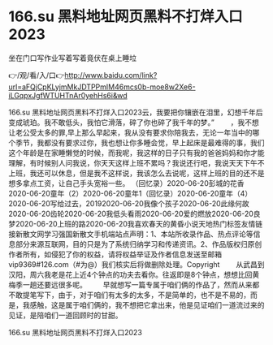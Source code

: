 # 166.su 黑料地址网页黑料不打烊入口2023
坐在门口写作业写着写着竟伏在桌上睡垃

👉/观/看/入/口👉http://www.baidu.com/link?url=aFQjCpKLyjmMkJDTPPmIM46mcs0b-moe8w2Xe6-iLGqpxJgfWTUHTnAr0yehHs6i&wd

166.su 黑料地址网页黑料不打烊入口2023云，我要把你镶嵌在泪里，幻想千年后变成琥珀。我不敢低头，我怕它滑落，碎了你也碎了我千年的梦。”　　
，我不想让老公受太多的罪,早上那么早起来，我从没有要求你陪我去，无论一年当中的哪个季节，我都没有要求过你，我也想让你多睡会觉，早上起床是最难得的事，我们这个年龄是在家睡懒觉的时候，而我呢，我这样的日子只有我的爸爸妈妈和你才能理解，有时候别人问我说，你天天这样上班不累吗？我说还行吧，我说天天下午不上班，我还可以休息，但是我不这样说，我该怎么去说呢，这样上班的目的还不是想多拿点工资，让自己手头宽裕一些。
（回忆录）2020-06-20彭城的花香2020-06-20童年（2）2020-06-20童年1（回忆录）2020-06-20童年（4）2020-06-20写给过去，20192020-06-20我像个孩子2020-06-20此缘何故2020-06-20齿轮2020-06-20我低头看雨2020-06-20爱的燃放2020-06-20良梦2020-06-20上班的路2020-06-20我喜欢春天的黄昏小说天地热门标签友情链接新散文网学习强国新散文手机端站点声明：1、本站所收录作品、热点评论等信息部分来源互联网，目的只是为了系统归纳学习和传递资讯。2、作品版权归原创作者所有，如侵犯了你的权益，请将权益举证及作者信息发送至邮箱vip9369#126.com（#为@）我们核实后将做删除处理。Copyright
　　从武昌到汉阳，周六我老是花上近4个钟点的功夫去看你。往返即是8个钟点，想想比回黄梅季一趟还要远很多呢。
　　早就想写一篇专属于咱们俩的作品了，然而从来都不敢提笔写下，由于，对于咱们有太多的太多，不是简单的，也不是不易的，而是，我感触，这是属于咱们俩的，我不想把它拿出来，他是见证咱们一道流过来的见证，是陪咱们一道回顾时的甘甜。

166.su 黑料地址网页黑料不打烊入口2023
